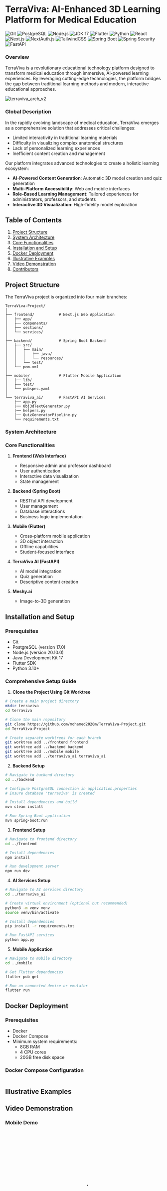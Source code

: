 # TerraViva: AI-Enhanced 3D Learning Platform for Medical Education

![Git](https://img.shields.io/badge/Git-000000?style=flat&logo=git&logoColor=white)
![PostgreSQL](https://img.shields.io/badge/PostgreSQL-17.0-336791?style=flat&logo=postgresql&logoColor=white)
![Node.js](https://img.shields.io/badge/Node.js-20.10.0-339933?style=flat&logo=node.js&logoColor=white)
![JDK 17](https://img.shields.io/badge/JDK-17-007396?style=flat&logo=openjdk&logoColor=white)
![Flutter](https://img.shields.io/badge/Flutter-SDK-02569B?style=flat&logo=flutter&logoColor=white)
![Python](https://img.shields.io/badge/Python-3.10%2B-3776AB?style=flat&logo=python&logoColor=white)
![React](https://img.shields.io/badge/React-18-61DAFB?style=flat&logo=react&logoColor=white)
![Next.js](https://img.shields.io/badge/Next.js-14-000000?style=flat&logo=next.js&logoColor=white)
![NextAuth.js](https://img.shields.io/badge/NextAuth.js-5.0.0--beta.18-000000?style=flat&logo=next.js&logoColor=white)
![TailwindCSS](https://img.shields.io/badge/TailwindCSS-3.4.0-38B2AC?style=flat&logo=tailwindcss&logoColor=white)
![Spring Boot](https://img.shields.io/badge/Spring%20Boot-2.7.0-6DB33F?style=flat&logo=springboot&logoColor=white)
![Spring Security](https://img.shields.io/badge/Spring%20Security-5.0.0-6DB33F?style=flat&logo=springsecurity&logoColor=white)
![FastAPI](https://img.shields.io/badge/FastAPI-0.115.5-009688?style=flat&logo=fastapi&logoColor=white)


### Overview
TerraViva is a revolutionary educational technology platform designed to transform medical education through immersive, AI-powered learning experiences. By leveraging cutting-edge technologies, the platform bridges the gap between traditional learning methods and modern, interactive educational approaches.



![terraviva_arch_v2](assets/images/terraviva_arch_v2.png)


### Global Description
In the rapidly evolving landscape of medical education, TerraViva emerges as a comprehensive solution that addresses critical challenges:
- Limited interactivity in traditional learning materials
- Difficulty in visualizing complex anatomical structures
- Lack of personalized learning experiences
- Inefficient content creation and management

Our platform integrates advanced technologies to create a holistic learning ecosystem:
- **AI-Powered Content Generation**: Automatic 3D model creation and quiz generation
- **Multi-Platform Accessibility**: Web and mobile interfaces
- **Role-Based Learning Management**: Tailored experiences for administrators, professors, and students
- **Interactive 3D Visualization**: High-fidelity model exploration


## Table of Contents
1. [Project Structure](#project-structure)
2. [System Architecture](#system-architecture)
3. [Core Functionalities](#core-functionalities)
4. [Installation and Setup](#installation-and-setup)
5. [Docker Deployment](#docker-deployment)
6. [Illustrative Examples](#illustrative-examples)
7. [Video Demonstration](#video-demonstration)
8. [Contributors](#contributors)



## Project Structure

The TerraViva project is organized into four main branches:

```
TerraViva-Project/
│
├── frontend/           # Next.js Web Application
│   ├── app/
│   ├── components/
│   ├── sections/
│   └── services/
│
├── backend/            # Spring Boot Backend
│   ├── src/
│   │   ├── main/
│   │   │   ├── java/
│   │   │   └── resources/
│   │   └── test/
│   └── pom.xml
│
├── mobile/             # Flutter Mobile Application
│   ├── lib/
│   ├── test/
│   └── pubspec.yaml
│
└── terraviva_ai/       # FastAPI AI Services
    ├── app.py
    |── Obj3dTextGenerator.py
    |── helpers.py
    |── QuizGeneratorPipeline.py
    └── requirements.txt
```
### System Architecture


### Core Functionalities

1. **Frontend (Web Interface)**
   - Responsive admin and professor dashboard
   - User authentication
   - Interactive data visualization
   - State management

2. **Backend (Spring Boot)**
   - RESTful API development
   - User management
   - Database interactions
   - Business logic implementation

3. **Mobile (Flutter)**
   - Cross-platform mobile application
   - 3D object interaction
   - Offline capabilities
   - Student-focused interface

4. **TerraViva AI (FastAPI)**
   - AI model integration
   - Quiz generation
   - Descriptive content creation

5. **Meshy.ai**
   - Image-to-3D generation

## Installation and Setup

### Prerequisites
- Git
- PostgreSQL (version 17.0)
- Node.js (version 20.10.0)
- Java Development Kit 17
- Flutter SDK
- Python 3.10+

### Comprehensive Setup Guide

1. **Clone the Project Using Git Worktree**
```bash
# Create a main project directory
mkdir terraviva
cd terraviva

# Clone the main repository
git clone https://github.com/mohamed2020m/TerraViva-Project.git
cd TerraViva-Project

# Create separate worktrees for each branch
git worktree add ../frontend frontend
git worktree add ../backend backend
git worktree add ../mobile mobile
git worktree add ../terraviva_ai terraviva_ai
```

2. **Backend Setup**
```bash
# Navigate to backend directory
cd ../backend

# Configure PostgreSQL connection in application.properties
# Ensure database 'terraviva' is created

# Install dependencies and build
mvn clean install

# Run Spring Boot application
mvn spring-boot:run
```

3. **Frontend Setup**
```bash
# Navigate to frontend directory
cd ../frontend

# Install dependencies
npm install

# Run development server
npm run dev
```

4. **AI Services Setup**
```bash
# Navigate to AI services directory
cd ../terraviva_ai

# Create virtual environment (optional but recommended)
python3 -m venv venv
source venv/bin/activate

# Install dependencies
pip install -r requirements.txt

# Run FastAPI services
python app.py
```

5. **Mobile Application**
```bash
# Navigate to mobile directory
cd ../mobile

# Get Flutter dependencies
flutter pub get

# Run on connected device or emulator
flutter run
```

## Docker Deployment

### Prerequisites
- Docker
- Docker Compose
- Minimum system requirements:
  - 8GB RAM
  - 4 CPU cores
  - 20GB free disk space

### Docker Compose Configuration

```yaml

```

## Illustrative Examples

## Video Demonstration

### Mobile Demo

<p align="center">
   <video width="320" height="440" controls poster="./assets/images/play.gif">
      <source src="https://youtu.be/Uo_EKDMx88w" type="video/mp4">
      Your browser does not support the video tag.
   </video>
</p>

### Web Demo

TODO:

## Contributors

| Field      | Mohammed Belkarradi                                                         | Mohamed Essabir                                                                                   | Abderrahmane Ouaday                                                         |
|------------|-----------------------------------------------------------------------------|---------------------------------------------------------------------------------------------------|-----------------------------------------------------------------------------|
| GitHub     | ![GitHub](https://img.icons8.com/color/30/github--v1.png) [GitHub](#)       | ![GitHub](https://img.icons8.com/color/30/github--v1.png) [GitHub](https://github.com/mohamed2020m) | ![GitHub](https://img.icons8.com/color/30/github--v1.png) [GitHub](#)       |
| LinkedIn   | ![LinkedIn](https://img.icons8.com/color/30/linkedin-circled--v1.png) [LinkedIn](#) | ![LinkedIn](https://img.icons8.com/color/30/linkedin-circled--v1.png) [LinkedIn](https://www.linkedin.com/in/mohamed-essabir) | ![LinkedIn](https://img.icons8.com/color/30/linkedin-circled--v1.png) [LinkedIn](#) |
| Website    | ![Website](https://img.icons8.com/color/30/domain.png) [Website](#)         | ![Website](https://img.icons8.com/color/30/domain.png) [Website](https://leeuw.vercel.app/)       | ![Website](https://img.icons8.com/color/30/domain.png) [Website](#)         |


  
## License
MIT License (See LICENSE file in repository)
